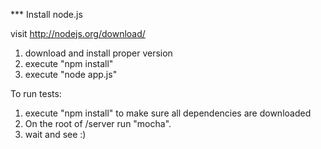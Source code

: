 *** Install node.js

visit
http://nodejs.org/download/

1. download and install proper version
2. execute "npm install"
3. execute "node app.js"

To run tests:

1. execute "npm install" to make sure all dependencies are downloaded
2. On the root of /server run "mocha".
3. wait and see :)